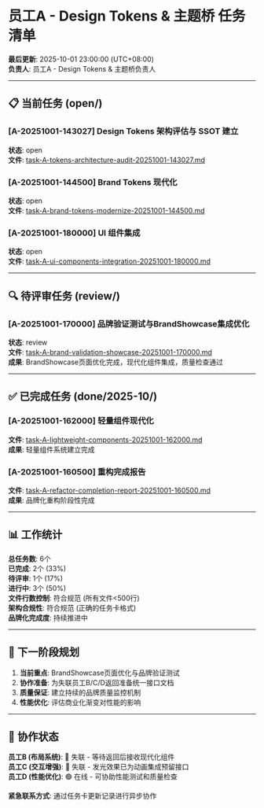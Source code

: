 # 员工A - Design Tokens & 主题桥 任务清单

**最后更新**: 2025-10-01 23:00:00 (UTC+08:00)  
**负责人**: 员工A - Design Tokens & 主题桥负责人  

---

## 📋 当前任务 (open/)

### [A-20251001-143027] Design Tokens 架构评估与 SSOT 建立
**状态**: open  
**文件**: [task-A-tokens-architecture-audit-20251001-143027.md](open/task-A-tokens-architecture-audit-20251001-143027.md)  

### [A-20251001-144500] Brand Tokens 现代化
**状态**: open  
**文件**: [task-A-brand-tokens-modernize-20251001-144500.md](open/task-A-brand-tokens-modernize-20251001-144500.md)  

### [A-20251001-180000] UI 组件集成
**状态**: open  
**文件**: [task-A-ui-components-integration-20251001-180000.md](open/task-A-ui-components-integration-20251001-180000.md)

---

## 🔍 待评审任务 (review/)

### [A-20251001-170000] 品牌验证测试与BrandShowcase集成优化
**状态**: review  
**文件**: [task-A-brand-validation-showcase-20251001-170000.md](review/task-A-brand-validation-showcase-20251001-170000.md)  
**成果**: BrandShowcase页面优化完成，现代化组件集成，质量检查通过

---

## ✅ 已完成任务 (done/2025-10/)

### [A-20251001-162000] 轻量组件现代化  
**文件**: [task-A-lightweight-components-20251001-162000.md](done/2025-10/task-A-lightweight-components-20251001-162000.md)  
**成果**: 轻量组件系统建立完成

### [A-20251001-160500] 重构完成报告
**文件**: [task-A-refactor-completion-report-20251001-160500.md](done/2025-10/task-A-refactor-completion-report-20251001-160500.md)  
**成果**: 品牌化重构阶段性完成

---

## 📊 工作统计

**总任务数**: 6个  
**已完成**: 2个 (33%)  
**待评审**: 1个 (17%)  
**进行中**: 3个 (50%)  
**文件行数控制**: 符合规范 (所有文件<500行)  
**架构合规性**: 符合规范 (正确的任务卡格式)  
**品牌化完成度**: 持续推进中  

---

## 🎯 下一阶段规划

1. **当前重点**: BrandShowcase页面优化与品牌验证测试
2. **协作准备**: 为失联员工B/C/D返回准备统一接口文档
3. **质量保证**: 建立持续的品牌质量监控机制
4. **性能优化**: 评估商业化渐变对性能的影响

---

## 🤝 协作状态

**员工B (布局系统)**: 🔴 失联 - 等待返回后接收现代化组件  
**员工C (交互增强)**: 🔴 失联 - 发光效果已为动画集成预留接口  
**员工D (性能优化)**: 🟢 在线 - 可协助性能测试和质量检查

**紧急联系方式**: 通过任务卡更新记录进行异步协作